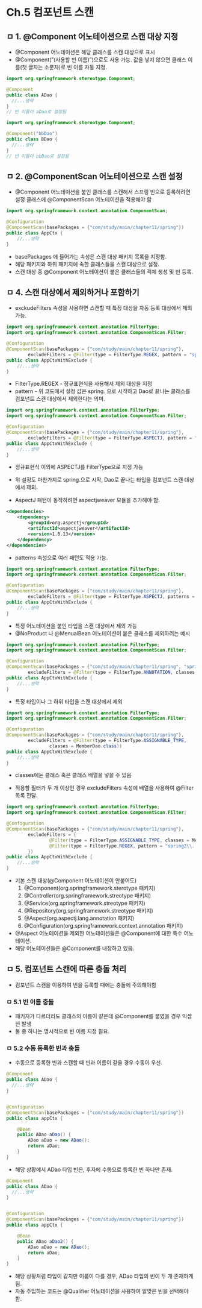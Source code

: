 # Ch.5 컴포넌트 스캔

## ㅁ 1. @Component 어노테이션으로 스캔 대상 지정

- @Component 어노테이션은 해당 클래스를 스캔 대상으로 표시
- @Component(”(사용할 빈 이름)”)으로도 사용 가능. 값을 넣지 않으면 클래스 이름(첫 글자는 소문자)로 빈 이름 자동 지정.

```java
import org.springframework.stereotype.Component;

@Component
public class ADao {
  //...생략
}
// 빈 이름이 aDao로 설정됨 
```



```java
import org.springframework.stereotype.Component;

@Component("bbDao")
public class BDao {
  //...생략
}
// 빈 이름이 bbDao로 설정됨
```

## ㅁ 2. @ComponentScan 어노테이션으로 스캔 설정

- @Component 어노테이션을 붙인 클래스를 스캔해서 스프링 빈으로 등록하려면 설정 클래스에 @ComponentScan 어노테이션을 적용해야 함

```java
import org.springframework.context.annotation.ComponentScan;

@Configuration
@ComponentScan(basePackages = {"com/study/main/chapter11/spring"})
public class AppCtx {
    //...생략
}
```

- basePackages 에 들어가는 속성은 스캔 대상 패키지 목록을 지정함.
- 해당 패키지와 하위 패키지에 속한 클래스들을 스캔 대상으로 설정.
- 스캔 대상 중 @Component 어노테이션이 붙은 클래스들의 객체 생성 및 빈 등록.


## ㅁ 4. 스캔 대상에서 제외하거나 포함하기

- exckudeFilters 속성을 사용하면 스캔할 때 특정 대상을 자동 등록 대상에서 제외 가능.

```java
import org.springframework.context.annotation.FilterType;
import org.springframework.context.annotation.ComponentScan.Filter;

@Configuration
@ComponentScan(basePackages = {"com/study/main/chapter11/spring"},
        excludeFilters = @Filter(type = FilterType.REGEX, pattern = "spring\\..*Dao"))
public class AppCtxWithExclude {
    //...생략
}
```

- FilterType.REGEX - 정규표현식을 사용해서 제외 대상을 지정
- pattern - 위 코드에서 설정 값은 spring. 으로 시작하고 Dao로 끝나는 클래스를 컴포넌트 스캔 대상에서 제외한다는 의미.

```java
import org.springframework.context.annotation.FilterType;
import org.springframework.context.annotation.ComponentScan.Filter;

@Configuration
@ComponentScan(basePackages = {"com/study/main/chapter11/spring"},
        excludeFilters = @Filter(type = FilterType.ASPECTJ, pattern = "spring.*Dao"))
public class AppCtxWithExclude {
    //...생략
}

```

- 정규표현식 이외에 ASPECTJ를 FilterType으로 지정 가능
- 위 설정도 마찬가지로 spring.으로 시작, Dao로 끝나는 타입을 컴포넌트 스캔 대상에서 제외.

- AspectJ 패턴이 동작하려면 aspectjweaver 모듈을 추가해야 함.

```xml
<dependencies>
	<dependency>
		<groupId>org.aspectj</groupId>
		<artifactId>aspectjweaver</artifactId>
		<version>1.8.13</version>
	</dependency>
</dependencies>

```

- patterns 속성으로 여러 패턴도 적용 가능.

```java
import org.springframework.context.annotation.FilterType;
import org.springframework.context.annotation.ComponentScan.Filter;

@Configuration
@ComponentScan(basePackages = {"com/study/main/chapter11/spring"},
        excludeFilters = @Filter(type = FilterType.ASPECTJ, patterns = {"spring.*Dao", "spring.*Vo"}))
public class AppCtxWithExclude {
    //...생략
}

```

- 특정 어노테이션을 붙인 타입을 스캔 대상에서 제외 가능
- @NoProduct 나 @MenualBean 어노테이션이 붙은 클래스를 제외하려는 예시

```java
import org.springframework.context.annotation.FilterType;
import org.springframework.context.annotation.ComponentScan.Filter;

@Configuration
@ComponentScan(basePackages = {"com/study/main/chapter11/spring", "spring2"},
        excludeFilters = @Filter(type = FilterType.ANNOTATION, classes = {NoProduct.class, ManualBean.class}))
public class AppCtxWithExclude {
    //...생략
}
```

- 특정 타입이나 그 하위 타입을 스캔 대상에서 제외

```java
import org.springframework.context.annotation.FilterType;
import org.springframework.context.annotation.ComponentScan.Filter;

@Configuration
@ComponentScan(basePackages = {"com/study/main/chapter11/spring"},
        excludeFilters = @Filter(type = FilterType.ASSIGNABLE_TYPE,
                classes = MemberDao.class))
public class AppCtxWithExclude {
    //...생략
}
```

- classes에는 클래스 혹은 클래스 배열을 넣을 수 있음

- 적용할 필터가 두 개 이상인 경우 excludeFilters 속성에 배열을 사용하여 @Filter 목록 전달.

```java
import org.springframework.context.annotation.FilterType;
import org.springframework.context.annotation.ComponentScan.Filter;

@Configuration
@ComponentScan(basePackages = {"com/study/main/chapter11/spring"},
        excludeFilters = {
                @Filter(type = FilterType.ASSIGNABLE_TYPE, classes = MemberDao.class),
                @Filter(type = FilterType.REGEX, pattern = "spring2\\..*")
        })
public class AppCtxWithExclude {
    //...생략
}
```

- 기본 스캔 대상(@Component 어노테이션이 안붙어도)
    1. @Component(org.springframework.sterotype 패키지)
    2. @Controller(org.springframework.streotype 패키지)
    3. @Service(org.springframework.streotype 패키지)
    4. @Repository(org.springframework.streotype 패키지)
    5. @Aspect(org.aspectj.lang.annotation 패키지)
    6. @Configuration(org.springframework.context.annotation 패키지)
- @Aspect 어노테이션을 제외한 어노테이션들은  @Component에 대한 특수 어노테이션.
- 해당 어노테이션들은 @Component를 내장하고 있음.

## ㅁ 5. 컴포넌트 스캔에 따른 충돌 처리

- 컴포넌트 스캔을 이용하여 빈을 등록할 때에는 충돌에 주의해야함

### ㅁ 5.1 빈 이름 충돌

- 패키지가 다르더라도 클래스의 이름이 같은데 @Component를 붙였을 경우 익셉션 발생
- 둘 중 하나는 명시적으로 빈 이름 지정 필요.

### ㅁ 5.2 수동 등록한 빈과 충돌

- 수동으로 등록한 빈과 스캔할 때 빈과 이름이 같을 경우 수동이 우선.

```java
@Component
public class ADao {
  //...생략
}
```

```java

@Configuration
@ComponentScan(basePackages = {"com/study/main/chapter11/spring"})
public class appCtx {

    @Bean
    public ADao aDao() {
        ADao aDao = new ADao();
        return aDao;
    }
}
```

- 해당 상황에서 ADao 타입 빈은, 후자에 수동으로 등록한 빈 하나만 존재.

```java
@Component
public class ADao {
  //...생략
}
```

```java

@Configuration
@ComponentScan(basePackages = {"com/study/main/chapter11/spring"})
public class appCtx {

    @Bean
    public ADao aDao2() {
        ADao aDao = new ADao();
        return aDao;
    }
}
```

- 해당 상황처럼 타입이 같지만 이름이 다를 경우, ADao 타입의 빈이 두 개 존재하게 됨.
- 자동 주입하는 코드는 @Qualifier 어노테이션을 사용하여 알맞은 빈을 선택해야 함.
